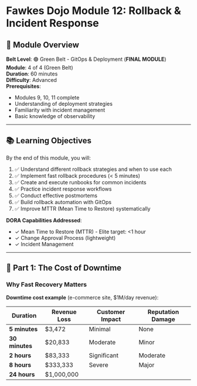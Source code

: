 # Fawkes Dojo Module 12: Rollback & Incident Response

## 🎯 Module Overview

**Belt Level**: 🟢 Green Belt - GitOps & Deployment (**FINAL MODULE**)  
**Module**: 4 of 4 (Green Belt)  
**Duration**: 60 minutes  
**Difficulty**: Advanced  
**Prerequisites**: 
- Modules 9, 10, 11 complete
- Understanding of deployment strategies
- Familiarity with incident management
- Basic knowledge of observability

---

## 📚 Learning Objectives

By the end of this module, you will:

1. ✅ Understand different rollback strategies and when to use each
2. ✅ Implement fast rollback procedures (< 5 minutes)
3. ✅ Create and execute runbooks for common incidents
4. ✅ Practice incident response workflows
5. ✅ Conduct effective postmortems
6. ✅ Build rollback automation with GitOps
7. ✅ Improve MTTR (Mean Time to Restore) systematically

**DORA Capabilities Addressed**:
- ✓ Mean Time to Restore (MTTR) - Elite target: <1 hour
- ✓ Change Approval Process (lightweight)
- ✓ Incident Management

---

## 📖 Part 1: The Cost of Downtime

### Why Fast Recovery Matters

**Downtime cost example** (e-commerce site, $1M/day revenue):

| Duration | Revenue Loss | Customer Impact | Reputation Damage |
|----------|--------------|-----------------|-------------------|
| **5 minutes** | $3,472 | Minimal | None |
| **30 minutes** | $20,833 | Moderate | Minor |
| **2 hours** | $83,333 | Significant | Moderate |
| **8 hours** | $333,333 | Severe | Major |
| **24 hours** | $1,000,000